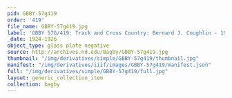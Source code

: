 ```yaml
---
pid: GBBY-57g419
order: '419'
file_name: GBBY-57g419.jpg
label: 'GBBY 57G/419: Track and Cross Country: Bernard J. Coughlin - 1924-1926'
_date: 1924-1926
object_type: glass plate negative
source: http://archives.nd.edu/Bagby/GBBY-57g419.jpg
thumbnail: "/img/derivatives/simple/GBBY-57g419/thumbnail.jpg"
manifest: "/img/derivatives/iiif/images/GBBY-57g419/manifest.json"
full: "/img/derivatives/simple/GBBY-57g419/full.jpg"
layout: generic_collection_item
collection: bagby
---
```

